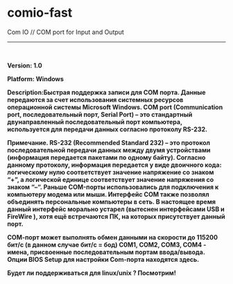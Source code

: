 # comio-fast 
Com IO // COM port for Input and Output
**************************************
<br/>
<p>
  <b>Version: 1.0</b>
</p>
<p><b>Platform: Windows<b></p>
  <p><b>Description:Быстрая поддержка записи для COM порта. Данные передаются за счет использования системных ресурсов операционной системы Microsoft Windows. 
   COM port (Communication port, последовательный порт, Serial Port) – это стандартный двунаправленный последовательный порт компьютера, используется для передачи данных согласно протоколу RS-232.

Примечание. RS-232 (Recommended Standard 232) – это протокол последовательной передачи данных между двумя устройствами (информация передается пакетами по одному байту). Согласно данному протоколу, информация передается у виде двоичного кода: логическому нулю соответствует значение напряжение со знаком “+”, а логической единице соответствует значение напряжения со знаком “–“.
Раньше COM-порты использовались для подключения к компьютеру модема или мыши. Интерфейс COM также позволял объединять персональные компьютеры в сеть. В настоящее время данный интерфейс морально устарел (вытеснен интерфейсами USB и FireWire ), хотя ещё встречаются ПК, на которых присутствует данный порт.

СОМ-порт может выполнять обмен данными на скорости до 115200 бит/с (в данном случае бит/с = бод)
С0М1, COM2, COM3, COM4 - имена, присвоенные последовательным портам ввода/вывода.
Опции BIOS Setup для настройки Com-порта находятся здесь.
</b></p>
Будет ли поддерживаться для linux/unix ? Посмотрим!
